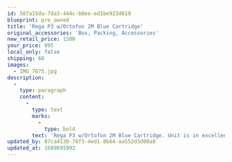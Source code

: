 ```yaml
---
id: 587a15da-7da3-444c-b0ee-ed1be923d619
blueprint: pre_owned
title: 'Rega P3 w/Ortofon 2M Blue Cartridge'
original_accessories: 'Box, Packing, Accessories'
new_retail_price: 1500
your_price: 895
local_only: false
shipping: 60
images:
  - IMG_7675.jpg
description:
  -
    type: paragraph
    content:
      -
        type: text
        marks:
          -
            type: bold
        text: 'Rega P3 w/Ortofon 2M Blue Cartridge. Unit is in excellent physical and functional condition with original box, packing and accessories. Unit sold as new for $1,500.00. '
updated_by: 87ca4130-78f3-4ed1-8b64-aa552d3d08a8
updated_at: 1689695992
---
```

